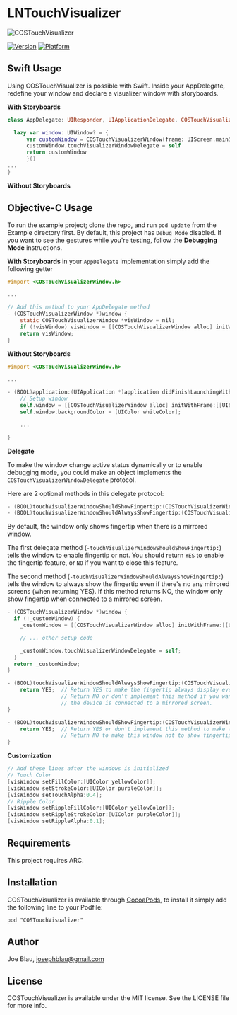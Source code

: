 # LNTouchVisualizer

![COSTouchVisualizer](https://raw.githubusercontent.com/conopsys/COSTouchVisualizer/master/touchvisdemo.gif "COSTouchVisualizer iOS")

[![Version](http://cocoapod-badges.herokuapp.com/v/COSTouchVisualizer/badge.png)](http://cocoadocs.org/docsets/COSTouchVisualizer)
[![Platform](http://cocoapod-badges.herokuapp.com/p/COSTouchVisualizer/badge.png)](http://cocoadocs.org/docsets/COSTouchVisualizer)

## Swift Usage

Using COSTouchVisualizer is possible with Swift.  Inside your AppDelegate, redefine your window and declare a visualizer window with storyboards.

**With Storyboards**
```swift
class AppDelegate: UIResponder, UIApplicationDelegate, COSTouchVisualizerWindowDelegate {

  lazy var window: UIWindow? = {
      var customWindow = COSTouchVisualizerWindow(frame: UIScreen.mainScreen().bounds)
      customWindow.touchVisualizerWindowDelegate = self
      return customWindow
      }()
...
}
```
**Without Storyboards**

## Objective-C Usage

To run the example project; clone the repo, and run `pod update` from the Example directory first.  By default, this project has `Debug Mode` disabled.  If you want to see the gestures while you're testing, follow the **Debugging Mode** instructions.

**With Storyboards**
 in your `AppDelegate` implementation simply add the following getter

```objective-c
#import <COSTouchVisualizerWindow.h>

...

// Add this method to your AppDelegate method
- (COSTouchVisualizerWindow *)window {
    static COSTouchVisualizerWindow *visWindow = nil;
    if (!visWindow) visWindow = [[COSTouchVisualizerWindow alloc] initWithFrame:[[UIScreen mainScreen] bounds]];
    return visWindow;
}
```

**Without Storyboards**
```objective-c
#import <COSTouchVisualizerWindow.h>

...

- (BOOL)application:(UIApplication *)application didFinishLaunchingWithOptions:(NSDictionary *)launchOptions {
    // Setup window
    self.window = [[COSTouchVisualizerWindow alloc] initWithFrame:[[UIScreen mainScreen] bounds]];
    self.window.backgroundColor = [UIColor whiteColor];

    ...

}
```

**Delegate**

To make the window change active status dynamically or to enable debugging mode, you could make an object
implements the ```COSTouchVisualizerWindowDelegate``` protocol.

Here are 2 optional methods in this delegate protocol:
```objective-c
- (BOOL)touchVisualizerWindowShouldShowFingertip:(COSTouchVisualizerWindow *)window;
- (BOOL)touchVisualizerWindowShouldAlwaysShowFingertip:(COSTouchVisualizerWindow *)window;
```

By default, the window only shows fingertip when there is a mirrored window.

The first delegate method (```-touchVisualizerWindowShouldShowFingertip:```) tells the window to enable
fingertip or not. You should return ```YES``` to enable the fingertip feature, or ```NO``` if you want to close this
feature.

The second method (```-touchVisualizerWindowShouldAlwaysShowFingertip:```) tells the window to always show the
fingertip even if there's no any mirrored screens (when returning YES). If this method returns NO, the window
only show fingertip when connected to a mirrored screen.

```objective-c
- (COSTouchVisualizerWindow *)window {
  if (!_customWindow) {
    _customWindow = [[COSTouchVisualizerWindow alloc] initWithFrame:[[UIScreen mainScreen] bounds]];

    // ... other setup code

    _customWindow.touchVisualizerWindowDelegate = self;
  }
  return _customWindow;
}

- (BOOL)touchVisualizerWindowShouldAlwaysShowFingertip:(COSTouchVisualizerWindow *)window {
    return YES;  // Return YES to make the fingertip always display even if there's no any mirrored screen.
                 // Return NO or don't implement this method if you want to keep the fingertip display only when
                 // the device is connected to a mirrored screen.
}

- (BOOL)touchVisualizerWindowShouldShowFingertip:(COSTouchVisualizerWindow *)window {
    return YES;  // Return YES or don't implement this method to make this window show fingertip when necessary.
                 // Return NO to make this window not to show fingertip.
}
```

**Customization**

```objective-c
// Add these lines after the windows is initialized
// Touch Color
[visWindow setFillColor:[UIColor yellowColor]];
[visWindow setStrokeColor:[UIColor purpleColor]];
[visWindow setTouchAlpha:0.4];
// Ripple Color
[visWindow setRippleFillColor:[UIColor yellowColor]];
[visWindow setRippleStrokeColor:[UIColor purpleColor]];
[visWindow setRippleAlpha:0.1];
```

## Requirements

This project requires ARC.

## Installation

COSTouchVisualizer is available through [CocoaPods](http://cocoapods.org), to install
it simply add the following line to your Podfile:

    pod "COSTouchVisualizer"

## Author

Joe Blau, josephblau@gmail.com

## License

COSTouchVisualizer is available under the MIT license. See the LICENSE file for more info.

